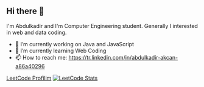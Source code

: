 ## Hi there 👋
I'm Abdulkadir and I'm Computer Engineering student. Generally I interested in web and data coding.

- 🔭 I’m currently working on Java and JavaScript
- 🌱 I’m currently learning Web Coding 
- 📫 How to reach me: https://tr.linkedin.com/in/abdulkadir-akcan-a86a40296

[LeetCode Profilim](https://leetcode.com/kadrakcan)
[![LeetCode Stats](https://leetcard.jacoblin.cool/kadrakcan)](https://leetcode.com/kadrakcan)



